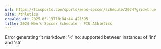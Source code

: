 ```yaml
---
url: https://fiusports.com/sports/mens-soccer/schedule/2024?grid=true
site: Athletics
crawled_at: 2025-05-13T10:04:44.425395
title: 2024 Men's Soccer Schedule - FIU Athletics
---
```


Error generating fit markdown: '<' not supported between instances of 'int' and 'str'